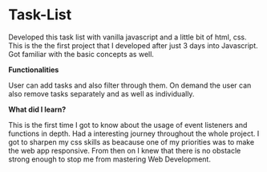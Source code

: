 # Task-List

Developed this task list with vanilla javascript and a little bit of html, css. 
This is the the first project that I developed after just 3 days into Javascript. Got familiar
with the basic concepts as well. 

**Functionalities**

User can add tasks and also filter through them. On demand the user can also remove tasks separately and as well as individually.

**What did I learn?**

This is the first time I got to know about the usage of event listeners and functions in depth. Had a interesting journey throughout the whole project.
I got to sharpen my css skills as beacause one of my priorities was to make the web app responsive.
From then on I knew that there is no obstacle strong enough to stop me from mastering Web Development.
